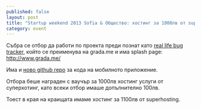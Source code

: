 ```yaml
---
published: false
layout: post
title: "Startup weekend 2013 Sofia & Общество: хостинг за 1000лв от superhosting"
category: event
---
```


Събра се отбор да работи по проекта преди познат като [real life bug tracker](https://github.com/obshtestvo-idei/real-life-bug-tracker/), който се преименува на grada.me и има splash page: http://www.grada.me/

Има и [ново github repo](https://github.com/obshtestvo-idei/real-life-bug-tracker-phone-app) за кода на мобилното приложение.

Отбора беше награден с ваучър за 1000лв хостинг услуги от суперхотинг, като всеки отбор имаше допълнително 100лв.

Тоест в края на краищата имаме хостинг за 1100лв от superhosting.
